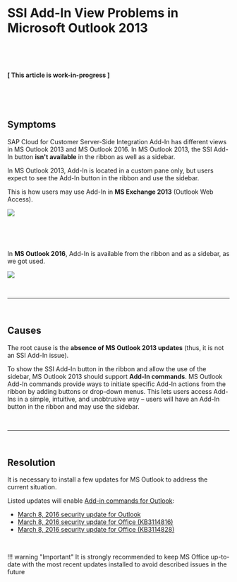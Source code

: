 # SSI Add-In View Problems in Microsoft Outlook 2013

&nbsp;

&nbsp;

**[ This article is work-in-progress ]**

&nbsp;

&nbsp;

## Symptoms

SAP Cloud for Customer Server-Side Integration Add-In has different views in MS Outlook 2013 and MS Outlook 2016. In MS Outlook 2013, the SSI Add-In button **isn't available** in the ribbon as well as a sidebar.

In MS Outlook 2013, Add-In is located in a custom pane only, but users expect to see the Add-In button in the ribbon and use the sidebar.

This is how users may use Add-In in **MS Exchange 2013** (Outlook Web Access).

<p>
<img src= "..\..\assets\images\add-in-view-problem\1.png">
</p>

&nbsp;

&nbsp;

In **MS Outlook 2016**, Add-In is available from the ribbon and as a sidebar, as we got used.

<p>
<img src= "..\..\assets\images\add-in-view-problem\2.png">
</p>

&nbsp;

* * *

&nbsp;


## Causes

The root cause is the **absence of MS Outlook 2013 updates** (thus, it is not an SSI Add-In issue).

To show the SSI Add-In button in the ribbon and allow the use of the sidebar, MS Outlook 2013 should support **Add-In commands**. MS Outlook Add-In commands provide ways to initiate specific Add-In actions from the ribbon by adding buttons or drop-down menus. This lets users access Add-Ins in a simple, intuitive, and unobtrusive way – users will have an Add-In button in the ribbon and may use the sidebar.

&nbsp;

* * *

&nbsp;

## Resolution

It is necessary to install a few updates for MS Outlook to address the current situation.

Listed updates will enable [Add-in commands for Outlook](https://learn.microsoft.com/en-us/office/dev/add-ins/outlook/add-in-commands-for-outlook?tabs=xmlmanifest):

* [March 8, 2016 security update for Outlook](https://support.microsoft.com/en-us/topic/ms16-029-description-of-the-security-update-for-outlook-2013-march-8-2016-3d61acd7-3dc6-b9f4-3a1b-5f1f5321d109)  
* [March 8, 2016 security update for Office (KB3114816)](https://support.microsoft.com/en-us/topic/march-8-2016-update-for-office-2013-kb3114816-3d3eb171-78c2-0e61-62a2-85723bc4bcc0)  
* [March 8, 2016 security update for Office (KB3114828)](https://support.microsoft.com/en-us/topic/march-8-2016-update-for-office-2013-kb3114828-54437016-d1e0-7aac-dbb7-4ecfbd57f5f0)  

&nbsp;

!!! warning "Important"
    It is strongly recommended to keep MS Office up-to-date with the most recent updates installed to avoid described issues in the future

&nbsp;

&nbsp;